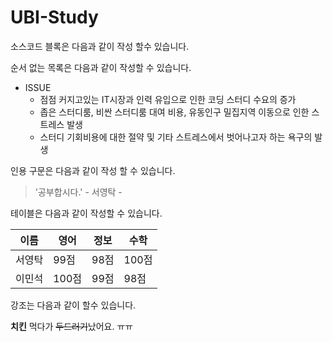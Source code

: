 # UBI-Study

소스코드 블록은 다음과 같이 작성 할수 있습니다.

순서 없는 목록은 다음과 같이 작성할 수 있습니다.
 * ISSUE
   * 점점 커지고있는 IT시장과 인력 유입으로 인한 코딩 스터디 수요의 증가
   * 좁은 스터디룸, 비싼 스터디룸 대여 비용, 유동인구 밀집지역 이동으로 인한 스트레스 발생
   * 스터디 기회비용에 대한 절약 및 기타 스트레스에서 벗어나고자 하는 욕구의 발생

인용 구문은 다음과 같이 작성 할 수 있습니다.

> '공부합시다.' - 서영탁 - 

테이블은 다음과 같이 작성할 수 있습니다.

이름|영어|정보|수학
---|---|---|---|
서영탁|99점|98점|100점|
이민석|100점|99점|98점|

강조는 다음과 같이 할수 있습니다.

**치킨** 먹다가 ~~두드러기~~났어요. ㅠㅠ
